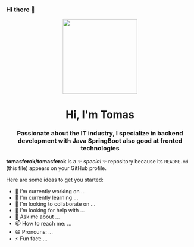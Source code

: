 ### Hi there 👋
<div id="header" align="center">
    <img src="https://media.giphy.com/media/f3iwJFOVOwuy7K6FFw/giphy.gif" width="200"/>
  <h1 align="center">Hi, I'm Tomas</h1>
  <h3 align="center">Passionate about the IT industry, I specialize in backend development with Java SpringBoot also good at fronted technologies</h3>
</div>
   

**tomasferok/tomasferok** is a ✨ _special_ ✨ repository because its `README.md` (this file) appears on your GitHub profile.

Here are some ideas to get you started:

- 🔭 I’m currently working on ...
- 🌱 I’m currently learning ...
- 👯 I’m looking to collaborate on ...
- 🤔 I’m looking for help with ...
- 💬 Ask me about ...
- 📫 How to reach me: ...
- 😄 Pronouns: ...
- ⚡ Fun fact: ...

